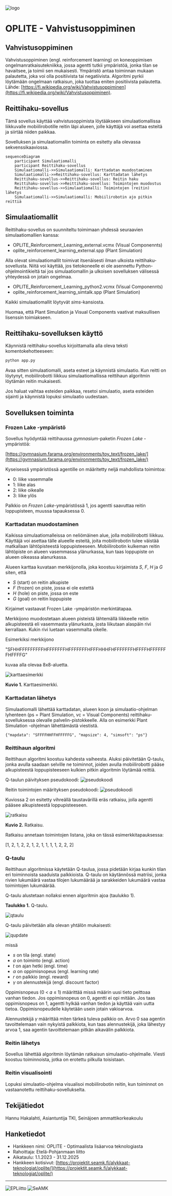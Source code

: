![logo](/images/OPLITE_logo_text.png)

# OPLITE - Vahvistusoppiminen

## Vahvistusoppiminen

Vahvistusoppiminen (engl. reinforcement learning) on koneoppimisen ongelmanratkaisutekniikka, jossa agentti tutkii ympäristöä, jonka tilan se havaitsee, ja toimii sen mukaisesti. Ympäristö antaa toiminnan mukaan palautetta, joka voi olla positiivista tai negatiivista. Algoritmi pyrkii löytämään ongelmaan ratkaisun, joka tuottaa eniten positiivista palautetta. Lähde: [https://fi.wikipedia.org/wiki/Vahvistusoppiminen](https://fi.wikipedia.org/wiki/Vahvistusoppiminen).

## Reittihaku-sovellus

Tämä sovellus käyttää vahvistusoppimista löytääkseen simulaatiomallissa liikkuvalle mobiilirobotille reitin läpi alueen, jolle käyttäjä voi asettaa esteitä ja siirtää niiden paikkaa.

Sovelluksen ja simulaatiomallin toiminta on esitetty alla olevassa sekvenssikaaviossa.

```mermaid
sequenceDiagram
    participant Simulaatiomalli
    participant Reittihaku-sovellus
    Simulaatiomalli->>Simulaatiomalli: Karttadatan muodostaminen
    Simulaatiomalli->>Reittihaku-sovellus: Karttadatan lähetys
    Reittihaku-sovellus->>Reittihaku-sovellus: Reitin haku
    Reittihaku-sovellus->>Reittihaku-sovellus: Toimintojen muodostus
    Reittihaku-sovellus->>Simulaatiomalli: Toimintojen (reitin) lähetys
    Simulaatiomalli->>Simulaatiomalli: Mobiilirobotin ajo pitkin reittiä
```

## Simulaatiomallit

Reittihaku-sovellus on suunniteltu toimimaan yhdessä seuraavien simulaatiomallien kanssa:
* OPLITE_Reinforcement_Learning_external.vcmx (Visual Componennts)
* oplite_reinforcement_learning_external.spp (Plant Simulation)

Alla olevat simulaatiomallit toimivat itsenäisesti ilman ulkoista reittihaku-sovellusta. Niitä voi käyttää, jos tietokoneelle ei ole asennettu Python-ohjelmointikieltä tai jos simulaatiomallin ja ulkoisen sovelluksen välisessä yhteydessä on jotain ongelmaa.
* OPLITE_Reinforcement_Learning_python2.vcmx (Visual Componennts)
* oplite_reinforcement_learning_simtalk.spp (Plant Simulation)

Kaikki simulaatiomallit löytyvät *sims*-kansiosta.

Huomaa, että Plant Simulation ja Visual Components vaativat maksullisen lisenssin toimiakseen.

## Reittihaku-sovelluksen käyttö

Käynnistä reittihaku-sovellus kirjoittamalla alla oleva teksti komentokehotteeseen:

```python
python app.py
```

Avaa sitten simulaatiomalli, aseta esteet ja käynnistä simulaatio. Kun reitti on löytynyt, mobiilirobotti liikkuu simulaatiomallissa reittihaun algoritmin löytämän reitin mukaisesti.

Jos haluat vaihtaa esteiden paikkaa, resetoi simulaatio, aseta esteiden sijainti ja käynnistä lopuksi simulaatio uudestaan.

## Sovelluksen toiminta

### Frozen Lake -ympäristö

Sovellus hyödyntää reittihaussa *gymnasium*-paketin *Frozen Lake* -ympäristöä:

[https://gymnasium.farama.org/environments/toy_text/frozen_lake/](https://gymnasium.farama.org/environments/toy_text/frozen_lake/)

Kyseisessä ympäristössä agentille on määritetty neljä mahdollista toimintoa:
* 0: liike vasemmalle
* 1: liike alas
* 2: liike oikealle
* 3: liike ylös

Palkkio on *Frozen Lake*-ympäristössä 1, jos agentti saavuttaa reitin loppupisteen, muussa tapauksessa 0.

### Karttadatan muodostaminen

Kaikissa simulaatiomalleissa on neliömäinen alue, jolla mobiilirobotti liikkuu. Käyttäjä voi asettaa tälle alueelle esteitä, joita mobiilirobotin tulee väistää matkallaan lähtöpisteestä loppupisteeseen. Mobiilirobotin kulkeman reitin lähtöpiste on alueen vasemmassa ylänurkassa, kun taas loppupiste on alueen oikeassa alanurkassa.

Alueen karttaa kuvataan merkkijonolla, joka koostuu kirjaimista *S*, *F*, *H* ja *G* siten, että
* *S* (start) on reitin alkupiste
* *F* (frozen) on piste, jossa ei ole estettä
* *H* (hole) on piste, jossa on este
* *G* (goal) on reitin loppupiste

Kirjaimet vastaavat Frozen Lake -ympäristön merkintätapaa.

Merkkijono muodostetaan alueen pisteistä lähtemällä liikkeelle reitin alkupisteestä eli vasemmasta ylänurkasta, josta liikutaan alaspäin rivi kerrallaan. Kukin rivi luetaan vasemmalta oikelle.

Esimerkiksi merkkijono

"SFHHFFFFFFFFFHFFFFFFFHFFFFFFFHFFFHHHFHFFFFFFFHFFFFHFFFFFFFHFFFFG"

kuvaa alla olevaa 8x8-aluetta.

![karttaesimerkki](/images/karttaesimerkki.png)

**Kuvio 1.** Karttaesimerkki.

### Karttadatan lähetys

Simulaatiomalli lähettää karttadatan, alueen koon ja simulaatio-ohjelman lyhenteen (ps = Plant Simulation, vc = Visual Components) reittihaku-sovelluksessa olevalle palvelin-pistokkeelle. Alla on esimerkki Plant Simulation -ohjelman lähettämästä viestistä.
```
{"mapdata": "SFFFFHHFFHFFFFFG", "mapsize": 4, "simsoft": "ps"}
```

### Reittihaun algoritmi

Reittihaun algoritmi koostuu kahdesta vaiheesta. Aluksi päivitetään Q-taulu, jonka avulla saadaan selville ne toiminnot, joiden avulla mobiilirobotti pääse alkupisteestä loppupisteeseen kulkien pitkin algoritmin löytämää reittiä.

Q-taulun päivityksen pseudokoodi:
![pseudokoodi](/images/pseudokoodi_q_taulu.png)

Reitin toimintojen määrityksen pseudokoodi:
![pseudokoodi](/images/pseudokoodi_toiminnot.png)

Kuviossa 2 on esitetty vihreällä taustavärillä eräs ratkaisu, jolla agentti pääsee alkupisteestä loppupisteeseen.

![ratkaisu](/images/ratkaisu.png)

**Kuvio 2.** Ratkaisu.

Ratkaisu annetaan toimintojen listana, joka on tässä esimerkkitapauksessa:

[1, 2, 1, 2, 2, 1, 2, 1, 1, 1, 1, 2, 2, 2]

### Q-taulu

Reittihaun algoritmissa käytetään Q-taulua, jossa pidetään kirjaa kunkin tilan eri toiminnoista saaduista palkkioista. Q-taulu on käytännössä matriisi, jonka rivien lukumäärä vastaa tilojen lukumäärää ja sarakkeiden lukumäärä vastaa toimintojen lukumäärää.

Q-taulu alustetaan nollaksi ennen algoritmin ajoa (taulukko 1).

**Taulukko 1.** Q-taulu.

![qtaulu](/images/qtaulu.png)

Q-taulu päivitetään alla olevan yhtälön mukaisesti:

![qupdate](/images/qupdate.png)

missä
* *s* on tila (engl. state)
* *a* on toiminto (engl. action)
* *t* on ajan hetki (engl. time)
* *α* on oppimisnopeus (engl. learning rate)
* *r* on palkkio (engl. reward)
* *γ* on alennustekijä (engl. discount factor)

Oppimisnopeus (0 < 𝛼 ≤ 1) määrittää missä määrin uusi tieto peittoaa vanhan tiedon. Jos oppimisnopeus on 0, agentti ei opi mitään. Jos taas oppimisnopeus on 1, agentti hylkää vanhan tiedon ja käyttää vain uutta tietoa. Oppimisnopeudelle käytetään usein jotain vakioarvoa.

Alennustekijä *γ* määrittää miten tärkeä tuleva palkkio on. Arvo 0 saa agentin tavoittelemaan vain nykyistä palkkiota, kun taas alennustekijä, joka lähestyy arvoa 1, saa agentin tavoittelemaan pitkän aikavälin palkkiota.

### Reitin lähetys

Sovellus lähettää algoritmin löytämän ratkaisun simulaatio-ohjelmalle. Viesti koostuu toiminnoista, jotka on erotettu pilkulla toisistaan.

### Reitin visualisointi

Lopuksi simulaatio-ohjelma visualisoi mobiilirobotin reitin, kun toiminnot on vastaanotettu reittihaku-sovellukselta.

## Tekijätiedot

Hannu Hakalahti, Asiantuntija TKI, Seinäjoen ammattikorkeakoulu

## Hanketiedot

* Hankkeen nimi: OPLITE - Optimaalista lisäarvoa teknologiasta
* Rahoittaja: Etelä-Pohjanmaan liitto
* Aikataulu: 1.1.2023 - 31.12.2025
* Hankkeen kotisivut: [https://projektit.seamk.fi/alykkaat-teknologiat/oplite/](https://projektit.seamk.fi/alykkaat-teknologiat/oplite/)
---
![EPLiitto](/images/EPLiitto_logo_vaaka_vari.jpg)
![SeAMK](/images/SEAMK_vaaka_fi_en_RGB_1200x486.jpg)